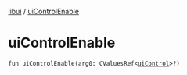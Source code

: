 [libui](README.md) / [uiControlEnable](ui-control-enable.md)

# uiControlEnable

`fun uiControlEnable(arg0: CValuesRef<`[`uiControl`](ui-control/README.md)`>?)`
